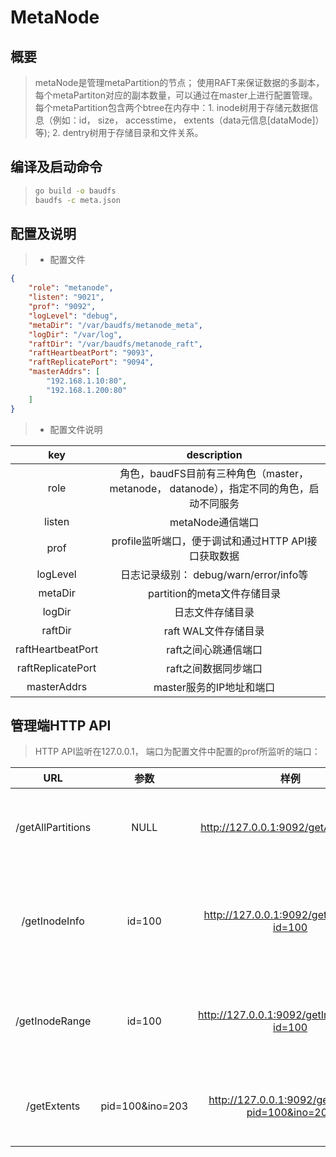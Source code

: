# MetaNode

## 概要

>metaNode是管理metaPartition的节点； 
使用RAFT来保证数据的多副本，每个metaPartiton对应的副本数量，可以通过在master上进行配置管理。
>每个metaPartition包含两个btree在内存中：1. inode树用于存储元数据信息（例如：id， size， accesstime， 
extents（data元信息[dataMode]）等); 2. dentry树用于存储目录和文件关系。

## 编译及启动命令

> ```bash
> go build -o baudfs
> baudfs -c meta.json
>```

## 配置及说明

>* 配置文件

```json
{
    "role": "metanode",
    "listen": "9021",
    "prof": "9092",
    "logLevel": "debug",
    "metaDir": "/var/baudfs/metanode_meta",
    "logDir": "/var/log",
    "raftDir": "/var/baudfs/metanode_raft",
    "raftHeartbeatPort": "9093",
    "raftReplicatePort": "9094",
    "masterAddrs": [
        "192.168.1.10:80",
        "192.168.1.200:80"
    ]
}
```

>* 配置文件说明

 | key | description |
 |:----:|:-----:|
 | role | 角色，baudFS目前有三种角色（master， metanode， datanode），指定不同的角色，启动不同服务 |
 | listen | metaNode通信端口 |
 | prof | profile监听端口，便于调试和通过HTTP API接口获取数据 |
 | logLevel | 日志记录级别： debug/warn/error/info等|
 | metaDir| partition的meta文件存储目录 |
 | logDir | 日志文件存储目录 |
 | raftDir | raft WAL文件存储目录 |
 | raftHeartbeatPort | raft之间心跳通信端口 |
 | raftReplicatePort | raft之间数据同步端口 |
 | masterAddrs | master服务的IP地址和端口 |

## 管理端HTTP API

> HTTP API监听在127.0.0.1， 端口为配置文件中配置的prof所监听的端口：

| URL | 参数 | 样例 | 说明 |
|:-----:|:-----:|:------:|:-----:|
|/getAllPartitions| NULL | http://127.0.0.1:9092/getAllPartitions|获取本metaNode上的所有metaPartition信息|
|/getInodeInfo| id=100 | http://127.0.0.1:9092/getInodeInfo?id=100 |获取指定metaPartition为100的meta信息（包含inode分配的起始结束范围及Raft Leader信息等|
|/getInodeRange| id=100 | http://127.0.0.1:9092/getInodeRange?id=100 |获取metaPartition id为100的Inode btree里全部存储的信息，显示的是json格式 |
|/getExtents| pid=100&ino=203 | http://127.0.0.1:9092/getExtents?pid=100&ino=203 |获取partititon=100，且inode id为203的所有数据存储的元信息 |
